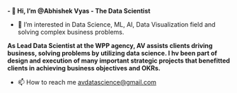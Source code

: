 **- 👋 Hi, I’m @Abhishek Vyas - The Data Scientist**
- 👀 I’m interested in Data Science, ML, AI, Data Visualization field and solving complex business problems.

**As Lead Data Scientist at the WPP agency, AV assists clients driving business, solving problems by utilizing data science. I hv been part of  design and execution of many important strategic projects that benefitted clients in achieving business objectives and OKRs.**

- 📫 How to reach me avdatascience@gmail.com

<!---
AbhishekDataScientist/AbhishekDataScientist is a ✨ special ✨ repository because its `README.md` (this file) appears on your GitHub profile.
You can click the Preview link to take a look at your changes.
--->
